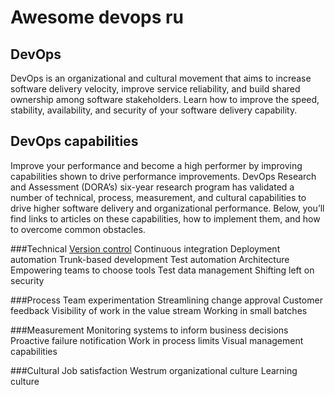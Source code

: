 # Awesome devops ru

## DevOps

DevOps is an organizational and cultural movement that aims to increase software delivery velocity, improve service reliability, and build shared ownership among software stakeholders. Learn how to improve the speed, stability, availability, and security of your software delivery capability.

## DevOps capabilities
Improve your performance and become a high performer by improving capabilities shown to drive performance improvements. DevOps Research and Assessment (DORA’s) six-year research program has validated a number of technical, process, measurement, and cultural capabilities to drive higher software delivery and organizational performance. Below, you’ll find links to articles on these capabilities, how to implement them, and how to overcome common obstacles.

###Technical
[Version control](blob/master/VersionControl.md)
Continuous integration
Deployment automation
Trunk-based development
Test automation
Architecture
Empowering teams to choose tools
Test data management
Shifting left on security

###Process
Team experimentation
Streamlining change approval
Customer feedback
Visibility of work in the value stream
Working in small batches

###Measurement
Monitoring systems to inform business decisions
Proactive failure notification
Work in process limits
Visual management capabilities

###Cultural 
Job satisfaction
Westrum organizational culture
Learning culture

